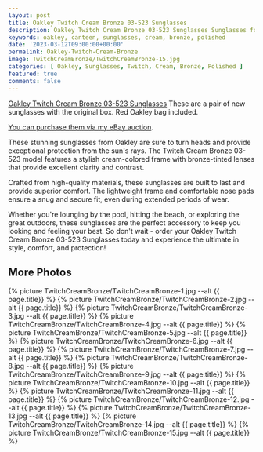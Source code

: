 ```yaml
---
layout: post
title: Oakley Twitch Cream Bronze 03-523 Sunglasses
description: Oakley Twitch Cream Bronze 03-523 Sunglasses Sunglasses for sale, available on eBay. 
keywords: oakley, canteen, sunglasses, cream, bronze, polished
date: '2023-03-12T09:00:00+00:00'
permalink: Oakley-Twitch-Cream-Bronze
image: TwitchCreamBronze/TwitchCreamBronze-15.jpg
categories: [ Oakley, Sunglasses, Twitch, Cream, Bronze, Polished ]
featured: true
comments: false 
---
```

[Oakley Twitch Cream Bronze 03-523 Sunglasses](https://www.ebay.com/itm/155450537001) These are a pair of new sunglasses with the original box. Red Oakley bag included.

[You can purchase them via my eBay auction](https://www.ebay.com/itm/155450537001).

These stunning sunglasses from Oakley are sure to turn heads and provide exceptional protection from the sun's rays. The Twitch Cream Bronze 03-523 model features a stylish cream-colored frame with bronze-tinted lenses that provide excellent clarity and contrast.

Crafted from high-quality materials, these sunglasses are built to last and provide superior comfort. The lightweight frame and comfortable nose pads ensure a snug and secure fit, even during extended periods of wear.

Whether you're lounging by the pool, hitting the beach, or exploring the great outdoors, these sunglasses are the perfect accessory to keep you looking and feeling your best. So don't wait - order your Oakley Twitch Cream Bronze 03-523 Sunglasses today and experience the ultimate in style, comfort, and protection!

## More Photos
{% picture TwitchCreamBronze/TwitchCreamBronze-1.jpg --alt {{ page.title}}  %}
{% picture TwitchCreamBronze/TwitchCreamBronze-2.jpg --alt {{ page.title}}  %}
{% picture TwitchCreamBronze/TwitchCreamBronze-3.jpg --alt {{ page.title}}  %}
{% picture TwitchCreamBronze/TwitchCreamBronze-4.jpg --alt {{ page.title}}  %}
{% picture TwitchCreamBronze/TwitchCreamBronze-5.jpg --alt {{ page.title}}  %}
{% picture TwitchCreamBronze/TwitchCreamBronze-6.jpg --alt {{ page.title}}  %}
{% picture TwitchCreamBronze/TwitchCreamBronze-7.jpg --alt {{ page.title}}  %}
{% picture TwitchCreamBronze/TwitchCreamBronze-8.jpg --alt {{ page.title}}  %}
{% picture TwitchCreamBronze/TwitchCreamBronze-9.jpg --alt {{ page.title}}  %}
{% picture TwitchCreamBronze/TwitchCreamBronze-10.jpg --alt {{ page.title}}  %}
{% picture TwitchCreamBronze/TwitchCreamBronze-11.jpg --alt {{ page.title}}  %}
{% picture TwitchCreamBronze/TwitchCreamBronze-12.jpg --alt {{ page.title}}  %}
{% picture TwitchCreamBronze/TwitchCreamBronze-13.jpg --alt {{ page.title}}  %}
{% picture TwitchCreamBronze/TwitchCreamBronze-14.jpg --alt {{ page.title}}  %}
{% picture TwitchCreamBronze/TwitchCreamBronze-15.jpg --alt {{ page.title}}  %}

